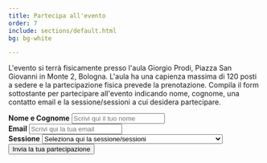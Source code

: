 ```yaml
---
title: Partecipa all'evento
order: 7
include: sections/default.html
bg: bg-white

---
```


L'evento si terrà fisicamente presso l'aula Giorgio Prodi, Piazza San Giovanni in Monte 2, Bologna. 
L'aula ha una capienza massima di 120 posti a sedere e la partecipazione fisica prevede la prenotazione.
Compila il form sottostante per partecipare all'evento indicando nome, cognome, una contatto email e la sessione/sessioni a cui desidera partecipare.

<form id="attending-form" name="attending" method="POST" data-netlify="true">
    <div class="form-group">
        <label class="py-2" for="name"><b>Nome e Cognome</b></label>
        <input type="text" name="name" id="name" placeholder="Scrivi qui il tuo nome" class="form-control">   
    </div>
    <div class="form-group">
        <label class="py-2" for="email"><b>Email</b></label>
        <input type="email" name="email" id="email" autocomplete="email"  class="form-control" placeholder="Scrivi qui la tua email" title="The domain portion of the email address is invalid (the portion after the @)." pattern="^([^\x00-\x20\x22\x28\x29\x2c\x2e\x3a-\x3c\x3e\x40\x5b-\x5d\x7f-\xff]+|\x22([^\x0d\x22\x5c\x80-\xff]|\x5c[\x00-\x7f])*\x22)(\x2e([^\x00-\x20\x22\x28\x29\x2c\x2e\x3a-\x3c\x3e\x40\x5b-\x5d\x7f-\xff]+|\x22([^\x0d\x22\x5c\x80-\xff]|\x5c[\x00-\x7f])*\x22))*\x40([^\x00-\x20\x22\x28\x29\x2c\x2e\x3a-\x3c\x3e\x40\x5b-\x5d\x7f-\xff]+|\x5b([^\x0d\x5b-\x5d\x80-\xff]|\x5c[\x00-\x7f])*\x5d)(\x2e([^\x00-\x20\x22\x28\x29\x2c\x2e\x3a-\x3c\x3e\x40\x5b-\x5d\x7f-\xff]+|\x5b([^\x0d\x5b-\x5d\x80-\xff]|\x5c[\x00-\x7f])*\x5d))*(\.\w{2,})+$" required>
    </div>
    <div class="form-group">
        <label class="py-2" for="contest"><b>Sessione</b></label>
        <select class="form-select" aria-label="Default select example">
            <option selected>Seleziona qui la sessione/sessioni</option>
            <option value="prima-sessione">Prima sessione pomeridiana (De Mol, Di Cosmo)</option>
            <option value="seconda-sessione">Seconda sessione pomeridiana (Martini, Di Cosmo/Vitali)</option>
            <option value="prima-e-seconda-sessione">Prima + Seconda sessione pomeridiana</option>
        </select>
    </div>
    <button type="submit" name="submit" class="btn btn-secondary w-100 mt-2 pb-2">Invia la tua partecipazione</button>
</form>
